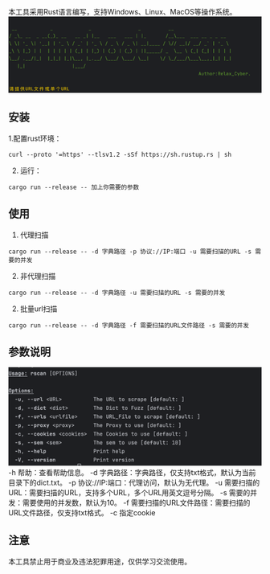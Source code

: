 本工具采用Rust语言编写，支持Windows、Linux、MacOS等操作系统。
![img.png](img.png)
## 安装
1.配置rust环境：
```shell
curl --proto '=https' --tlsv1.2 -sSf https://sh.rustup.rs | sh
```
2. 运行：
```shell
cargo run --release -- 加上你需要的参数
```
## 使用
1. 代理扫描
```shell
cargo run --release -- -d 字典路径 -p 协议://IP:端口 -u 需要扫描的URL -s 需要的并发
```

2. 非代理扫描
```shell
cargo run --release -- -d 字典路径 -u 需要扫描的URL -s 需要的并发
```
2. 批量url扫描
```shell
cargo run --release -- -d 字典路径 -f 需要扫描的URL文件路径 -s 需要的并发
```
## 参数说明
![img_1.png](img_1.png)
-h 帮助：查看帮助信息。
-d 字典路径：字典路径，仅支持txt格式，默认为当前目录下的dict.txt。
-p 协议://IP:端口：代理访问，默认为无代理。
-u 需要扫描的URL：需要扫描的URL，支持多个URL，多个URL用英文逗号分隔。
-s 需要的并发：需要使用的并发数，默认为10。
-f 需要扫描的URL文件路径：需要扫描的URL文件路径，仅支持txt格式。
-c 指定cookie
## 注意
本工具禁止用于商业及违法犯罪用途，仅供学习交流使用。
